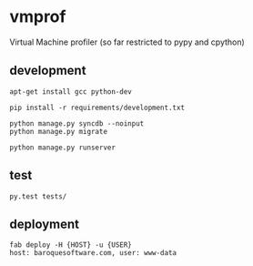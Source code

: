 # vmprof


Virtual Machine profiler (so far restricted to pypy and cpython)


## development

	apt-get install gcc python-dev 

    pip install -r requirements/development.txt

    python manage.py syncdb --noinput
    python manage.py migrate

    python manage.py runserver

## test

    py.test tests/

## deployment

    fab deploy -H {HOST} -u {USER}
    host: baroquesoftware.com, user: www-data


